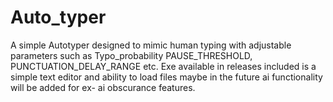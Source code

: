 # Auto_typer
A simple Autotyper designed to mimic human typing with adjustable parameters such as Typo_probability PAUSE_THRESHOLD, PUNCTUATION_DELAY_RANGE etc. Exe available in releases included is a simple text editor and ability to load files maybe in the future ai functionality will be added for ex- ai obscurance features.
